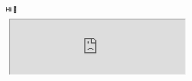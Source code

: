 ### Hi 👋

<div id="header" align="center">
  <iframe src="https://giphy.com/embed/26gspipWnu59srmM0" width="480"</a></p>
</div>
